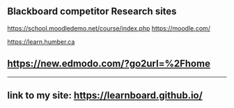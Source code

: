 
Blackboard competitor Research sites
-------------------------------------
https://school.moodledemo.net/course/index.php
https://moodle.com/

https://learn.humber.ca

https://new.edmodo.com/?go2url=%2Fhome
-------------------------------------

-------------------------------------
link to my site:
https://learnboard.github.io/
-------------------------------------
